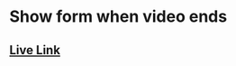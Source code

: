 # Show form when video ends

<h2><a href="https://thisiskhandev.github.io/show-form-when-video-ends/">Live Link</a></h2>
